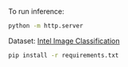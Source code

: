 To run inference:

```bash
python -m http.server
```

Dataset: [Intel Image Classification](https://www.kaggle.com/datasets/puneet6060/intel-image-classification)

```bash
pip install -r requirements.txt
```